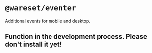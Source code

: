 # `@wareset/eventer`

Additional events for mobile and desktop.

## Function in the development process. Please don't install it yet!
